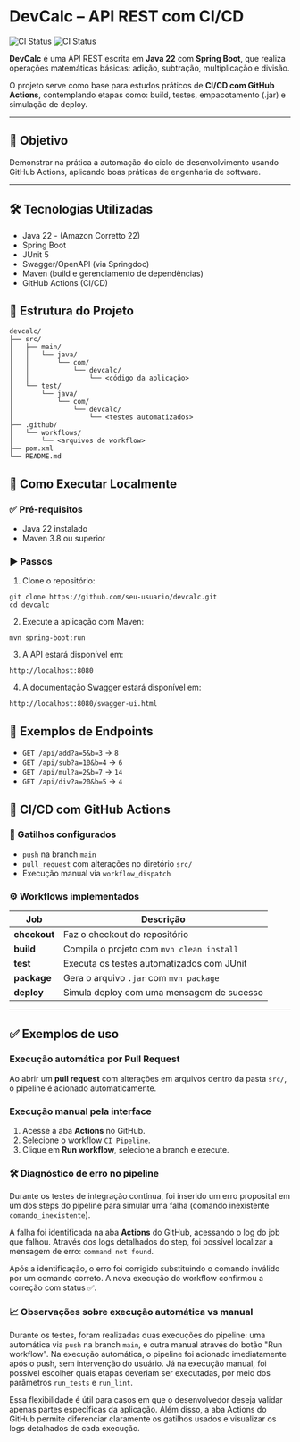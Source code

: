 # DevCalc – API REST com CI/CD
![CI Status](https://github.com/franciscocamellon/devcalc-api/actions/workflows/lint-and-test.yml/badge.svg)
![CI Status](https://github.com/franciscocamellon/devcalc-api/actions/workflows/ci.yml/badge.svg)

**DevCalc** é uma API REST escrita em **Java 22** com **Spring Boot**, que realiza operações matemáticas básicas: adição, subtração, multiplicação e divisão.

O projeto serve como base para estudos práticos de **CI/CD com GitHub Actions**, contemplando etapas como: build, testes, empacotamento (.jar) e simulação de deploy.

---

## 📌 Objetivo

Demonstrar na prática a automação do ciclo de desenvolvimento usando GitHub Actions, aplicando boas práticas de engenharia de software.

---

## 🛠️ Tecnologias Utilizadas

- Java 22 - (Amazon Corretto 22)
- Spring Boot
- JUnit 5
- Swagger/OpenAPI (via Springdoc)
- Maven (build e gerenciamento de dependências)
- GitHub Actions (CI/CD)

## 📁 Estrutura do Projeto

```
devcalc/
├── src/
│   ├── main/
│   │   └── java/
│   │       └── com/
│   │           └── devcalc/
│   │               └── <código da aplicação>
│   └── test/
│       └── java/
│           └── com/
│               └── devcalc/
│                   └── <testes automatizados>
├── .github/
│   └── workflows/
│       └── <arquivos de workflow>
├── pom.xml
└── README.md
```

## 🚀 Como Executar Localmente

### ✅ Pré-requisitos

- Java 22 instalado
- Maven 3.8 ou superior

### ▶️ Passos

1. Clone o repositório:

```
git clone https://github.com/seu-usuario/devcalc.git
cd devcalc
```

2. Execute a aplicação com Maven:

```
mvn spring-boot:run
```

3. A API estará disponível em:

```
http://localhost:8080
```

4. A documentação Swagger estará disponível em:

```
http://localhost:8080/swagger-ui.html
```

## 📌 Exemplos de Endpoints

- `GET /api/add?a=5&b=3` → `8`
- `GET /api/sub?a=10&b=4` → `6`
- `GET /api/mul?a=2&b=7` → `14`
- `GET /api/div?a=20&b=5` → `4`

## 🚀 CI/CD com GitHub Actions



### 🔁 Gatilhos configurados

- `push` na branch `main`
- `pull_request` com alterações no diretório `src/`
- Execução manual via `workflow_dispatch`

### ⚙️ Workflows implementados

| Job        | Descrição                                      |
|------------|-----------------------------------------------|
| **checkout** | Faz o checkout do repositório                 |
| **build**    | Compila o projeto com `mvn clean install`     |
| **test**     | Executa os testes automatizados com JUnit     |
| **package**  | Gera o arquivo `.jar` com `mvn package`       |
| **deploy**   | Simula deploy com uma mensagem de sucesso     |

---

## ✅ Exemplos de uso

### Execução automática por Pull Request

Ao abrir um **pull request** com alterações em arquivos dentro da pasta `src/`, o pipeline é acionado automaticamente.

### Execução manual pela interface

1. Acesse a aba **Actions** no GitHub.
2. Selecione o workflow `CI Pipeline`.
3. Clique em **Run workflow**, selecione a branch e execute.

### 🛠️ Diagnóstico de erro no pipeline

Durante os testes de integração contínua, foi inserido um erro proposital em um dos steps do pipeline para simular uma falha (comando inexistente `comando_inexistente`).

A falha foi identificada na aba **Actions** do GitHub, acessando o log do job que falhou. Através dos logs detalhados do step, foi possível localizar a mensagem de erro: `command not found`.

Após a identificação, o erro foi corrigido substituindo o comando inválido por um comando correto. A nova execução do workflow confirmou a correção com status ✅.

### 📈 Observações sobre execução automática vs manual

Durante os testes, foram realizadas duas execuções do pipeline: uma automática via `push` na branch `main`, e outra manual através do botão "Run workflow". Na execução automática, o pipeline foi acionado imediatamente após o push, sem intervenção do usuário. Já na execução manual, foi possível escolher quais etapas deveriam ser executadas, por meio dos parâmetros `run_tests` e `run_lint`.

Essa flexibilidade é útil para casos em que o desenvolvedor deseja validar apenas partes específicas da aplicação. Além disso, a aba Actions do GitHub permite diferenciar claramente os gatilhos usados e visualizar os logs detalhados de cada execução.
